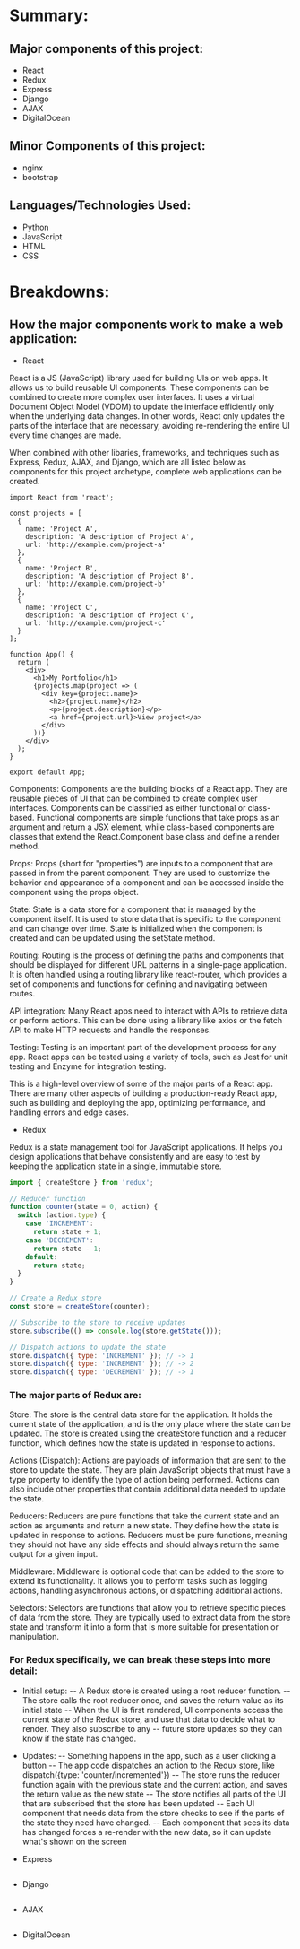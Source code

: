 # Summary:

## Major components of this project:

- React
- Redux
- Express
- Django
- AJAX
- DigitalOcean

## Minor Components of this project:

- nginx
- bootstrap

## Languages/Technologies Used:

- Python
- JavaScript
- HTML
- CSS

# Breakdowns:

## How the major components work to make a web application:

- React

React is a JS (JavaScript) library used for building UIs on web apps. It allows us to build reusable UI components. These components can be combined to create more complex user interfaces. It uses a virtual Document Object Model (VDOM) to update the interface efficiently only when the underlying data changes. In other words, React only updates the parts of the interface that are necessary, avoiding re-rendering the entire UI every time changes are made.

When combined with other libaries, frameworks, and techniques such as Express, Redux, AJAX, and Django, which are all listed below as components for this project archetype, complete web applications can be created. 
```
import React from 'react';

const projects = [
  {
    name: 'Project A',
    description: 'A description of Project A',
    url: 'http://example.com/project-a'
  },
  {
    name: 'Project B',
    description: 'A description of Project B',
    url: 'http://example.com/project-b'
  },
  {
    name: 'Project C',
    description: 'A description of Project C',
    url: 'http://example.com/project-c'
  }
];

function App() {
  return (
    <div>
      <h1>My Portfolio</h1>
      {projects.map(project => (
        <div key={project.name}>
          <h2>{project.name}</h2>
          <p>{project.description}</p>
          <a href={project.url}>View project</a>
        </div>
      ))}
    </div>
  );
}

export default App;
```

Components: Components are the building blocks of a React app. They are reusable pieces of UI that can be combined to create complex user interfaces. Components can be classified as either functional or class-based. Functional components are simple functions that take props as an argument and return a JSX element, while class-based components are classes that extend the React.Component base class and define a render method.

Props: Props (short for "properties") are inputs to a component that are passed in from the parent component. They are used to customize the behavior and appearance of a component and can be accessed inside the component using the props object.

State: State is a data store for a component that is managed by the component itself. It is used to store data that is specific to the component and can change over time. State is initialized when the component is created and can be updated using the setState method.

Routing: Routing is the process of defining the paths and components that should be displayed for different URL patterns in a single-page application. It is often handled using a routing library like react-router, which provides a set of components and functions for defining and navigating between routes.

API integration: Many React apps need to interact with APIs to retrieve data or perform actions. This can be done using a library like axios or the fetch API to make HTTP requests and handle the responses.

Testing: Testing is an important part of the development process for any app. React apps can be tested using a variety of tools, such as Jest for unit testing and Enzyme for integration testing.

This is a high-level overview of some of the major parts of a React app. There are many other aspects of building a production-ready React app, such as building and deploying the app, optimizing performance, and handling errors and edge cases.




- Redux

Redux is a state management tool for JavaScript applications. It helps you design applications that behave consistently and are easy to test by keeping the application state in a single, immutable store.

```js
import { createStore } from 'redux';

// Reducer function
function counter(state = 0, action) {
  switch (action.type) {
    case 'INCREMENT':
      return state + 1;
    case 'DECREMENT':
      return state - 1;
    default:
      return state;
  }
}

// Create a Redux store
const store = createStore(counter);

// Subscribe to the store to receive updates
store.subscribe(() => console.log(store.getState()));

// Dispatch actions to update the state
store.dispatch({ type: 'INCREMENT' }); // -> 1
store.dispatch({ type: 'INCREMENT' }); // -> 2
store.dispatch({ type: 'DECREMENT' }); // -> 1
```



### The major parts of Redux are:

Store: The store is the central data store for the application. It holds the current state of the application, and is the only place where the state can be updated. The store is created using the createStore function and a reducer function, which defines how the state is updated in response to actions.

Actions (Dispatch): Actions are payloads of information that are sent to the store to update the state. They are plain JavaScript objects that must have a type property to identify the type of action being performed. Actions can also include other properties that contain additional data needed to update the state.

Reducers: Reducers are pure functions that take the current state and an action as arguments and return a new state. They define how the state is updated in response to actions. Reducers must be pure functions, meaning they should not have any side effects and should always return the same output for a given input.

Middleware: Middleware is optional code that can be added to the store to extend its functionality. It allows you to perform tasks such as logging actions, handling asynchronous actions, or dispatching additional actions.

Selectors: Selectors are functions that allow you to retrieve specific pieces of data from the store. They are typically used to extract data from the store state and transform it into a form that is more suitable for presentation or manipulation.

### For Redux specifically, we can break these steps into more detail:

- Initial setup:
-- A Redux store is created using a root reducer function.
-- The store calls the root reducer once, and saves the return value as its initial state
-- When the UI is first rendered, UI components access the current state of the Redux store, and use that data to decide what to render. They also subscribe to any -- future store updates so they can know if the state has changed.
- Updates:
-- Something happens in the app, such as a user clicking a button
-- The app code dispatches an action to the Redux store, like dispatch({type: 'counter/incremented'})
-- The store runs the reducer function again with the previous state and the current action, and saves the return value as the new state
-- The store notifies all parts of the UI that are subscribed that the store has been updated
-- Each UI component that needs data from the store checks to see if the parts of the state they need have changed.
-- Each component that sees its data has changed forces a re-render with the new data, so it can update what's shown on the screen

- Express
```
```
- Django
```
```
- AJAX
```
```
- DigitalOcean
```
```
